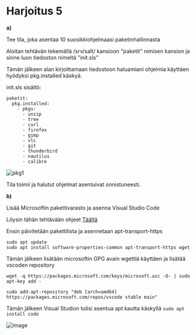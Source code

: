 # Harjoitus 5

**a)**

Tee tila, joka asentaa 10 suosikkiohjelmaasi paketinhallinnasta


Aloitan tehtävän tekemällä /srv/salt/ kansioon "paketit" nimisen kansion ja sinne luon tiedoston nimeltä "init.sls"

Tämän jälkeen alan kirjoittamaan tiedostoon haluamiani ohjelmia käyttäen hyödyksi pkg.installed käskyä.

init.sls sisältö:

```
paketit:
  pkg.installed:
    - pkgs:
      - unzip
      - tree
      - curl
      - firefox
      - gimp
      - vlc
      - git
      - thunderbird
      - nautilus
      - calibre

```

![pkg1](https://user-images.githubusercontent.com/64984528/117037449-26ae3d80-ad0f-11eb-8774-dbf1477eb19a.png)


Tila toimii ja halutut ohjelmat asentuivat onnistuneesti.



**b)**

Lisää Microsoftin pakettivarasto ja asenna Visual Studio Code

Löysin tähän tehtävään ohjeet [Täältä](https://linuxize.com/post/how-to-install-visual-studio-code-on-ubuntu-18-04/)

Ensin päivitetään pakettilista ja asennetaan apt-transport-https

```
sudo apt update
sudo apt install software-properties-common apt-transport-https wget
```

Tämän jälkeen lisätään microsoftin GPG avain wgettiä käyttäen ja lisätää vscoden repository

```
wget -q https://packages.microsoft.com/keys/microsoft.asc -O- | sudo apt-key add -

sudo add-apt-repository "deb [arch=amd64] https://packages.microsoft.com/repos/vscode stable main"

```

Tämän jälkeen Visual Studion tulisi asentua apt kautta käskyllä ```sudo apt install code```



![image](https://user-images.githubusercontent.com/64984528/117039875-f025f200-ad11-11eb-846a-945569be664d.png)
















